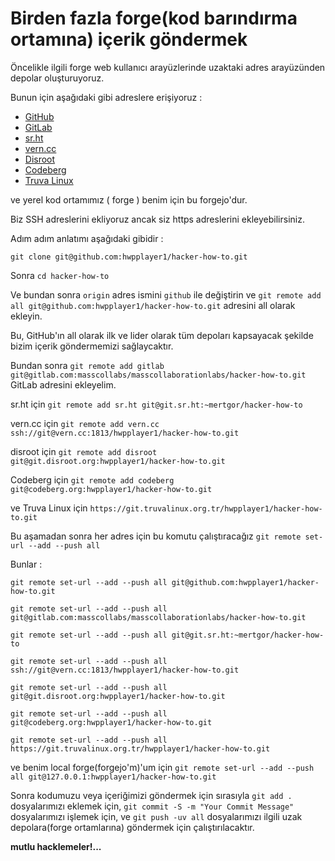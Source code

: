 # Birden fazla forge(kod barındırma ortamına) içerik göndermek

Öncelikle ilgili forge web kullanıcı arayüzlerinde uzaktaki adres arayüzünden depolar oluşturuyoruz.

Bunun için aşağıdaki gibi adreslere erişiyoruz : 

* [GitHub](https://github.com/hwpplayer1/hacker-how-to)
* [GitLab](https://gitlab.com/masscollabs/masscollaborationlabs/hacker-how-to)
* [sr.ht](https://git.sr.ht/~mertgor/hacker-how-to)
* [vern.cc](https://git.vern.cc/hwpplayer1/hacker-how-to)
* [Disroot](https://git.disroot.org/hwpplayer1/hacker-how-to)
* [Codeberg](https://codeberg.org/hwpplayer1/hacker-how-to)
* [Truva Linux](https://git.truvalinux.org.tr/hwpplayer1/hacker-how-to)


ve yerel kod ortamımız ( forge ) benim için bu forgejo'dur.

Biz SSH adreslerini ekliyoruz ancak siz https adreslerini ekleyebilirsiniz.

Adım adım anlatımı aşağıdaki gibidir : 

```git clone git@github.com:hwpplayer1/hacker-how-to.git```

Sonra ```cd hacker-how-to```

Ve bundan sonra ```origin``` adres ismini ```github``` ile değiştirin ve ```git remote add all git@github.com:hwpplayer1/hacker-how-to.git``` adresini all olarak ekleyin.

Bu, GitHub'ın all olarak ilk ve lider olarak tüm depoları kapsayacak şekilde bizim içerik göndermemizi sağlaycaktır.

Bundan sonra  ```git remote add gitlab git@gitlab.com:masscollabs/masscollaborationlabs/hacker-how-to.git``` GitLab adresini ekleyelim.

sr.ht için ```git remote add sr.ht git@git.sr.ht:~mertgor/hacker-how-to```

vern.cc için ```git remote add vern.cc ssh://git@vern.cc:1813/hwpplayer1/hacker-how-to.git```

disroot için ```git remote add disroot git@git.disroot.org:hwpplayer1/hacker-how-to.git```

Codeberg için ```git remote add codeberg git@codeberg.org:hwpplayer1/hacker-how-to.git```

ve Truva Linux için ```https://git.truvalinux.org.tr/hwpplayer1/hacker-how-to.git```

Bu aşamadan sonra her adres için bu komutu çalıştıracağız ```git remote set-url --add --push all``` 

Bunlar :


```git remote set-url --add --push all git@github.com:hwpplayer1/hacker-how-to.git```

```git remote set-url --add --push all git@gitlab.com:masscollabs/masscollaborationlabs/hacker-how-to.git```

```git remote set-url --add --push all git@git.sr.ht:~mertgor/hacker-how-to```

```git remote set-url --add --push all ssh://git@vern.cc:1813/hwpplayer1/hacker-how-to.git```

```git remote set-url --add --push all git@git.disroot.org:hwpplayer1/hacker-how-to.git```

```git remote set-url --add --push all git@codeberg.org:hwpplayer1/hacker-how-to.git```

```git remote set-url --add --push all https://git.truvalinux.org.tr/hwpplayer1/hacker-how-to.git```

ve benim local forge(forgejo'm)'um için ```git remote set-url --add --push all git@127.0.0.1:hwpplayer1/hacker-how-to.git```

Sonra kodumuzu veya içeriğimizi göndermek için sırasıyla  ```git add .``` dosyalarımızı eklemek için,  ```git commit -S -m "Your Commit Message"``` dosyalarımızı işlemek için, ve ```git push -uv all``` dosyalarımızı ilgili uzak depolara(forge ortamlarına) göndermek için çalıştırılacaktır.

**mutlu hacklemeler!...**

